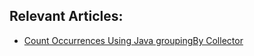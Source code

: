 ## Relevant Articles:

- [Count Occurrences Using Java groupingBy Collector](https://www.surya.com/java-groupingby-count)

